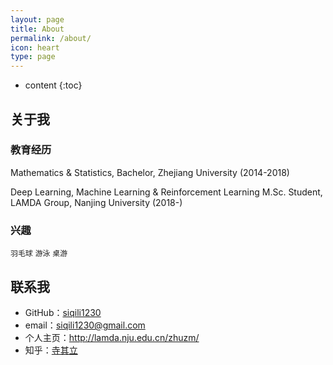 ```yaml
---
layout: page
title: About
permalink: /about/
icon: heart
type: page
---
```


* content
{:toc}

## 关于我

### 教育经历
Mathematics & Statistics, Bachelor, Zhejiang University (2014-2018)

Deep Learning, Machine Learning & Reinforcement Learning
M.Sc. Student, LAMDA Group, Nanjing University (2018-)

### 兴趣

`羽毛球` `游泳` `桌游` 


## 联系我

* GitHub：[siqili1230](https://github.com/siqili1230)
* email：siqili1230@gmail.com
* 个人主页：http://lamda.nju.edu.cn/zhuzm/
* 知乎：[寺其立](https://www.zhihu.com/people/si-qi-li-37/activities)
